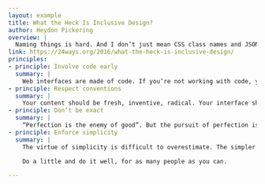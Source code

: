 ```yaml
---
layout: example
title: What the Heck Is Inclusive Design?
author: Heydon Pickering
overview: |
  Naming things is hard. And I don’t just mean CSS class names and JSON properties. Finding the right term for what we do with the time we spend awake and out of bed turns out to be really hard too.
link: https://24ways.org/2016/what-the-heck-is-inclusive-design/
principles:
- principle: Involve code early
  summary: |
    Web interfaces are made of code. If you’re not working with code, you’re not working on the interface. That’s not to say there’s anything wrong with sketching or paper prototyping — in fact, I recommend paper prototyping in my book on inclusive design. Just work with code as soon as you can, and think about code even before that. Maintain a pattern library of coded solutions and omit any solutions that don’t adhere to basic accessibility guidelines.
- principle: Respect conventions
  summary: |
    Your content should be fresh, inventive, radical. Your interface shouldn’t. Adopt accepted conventions in the appearance, placement and coding of interface elements. Users aren’t there to experience interface design; they’re there to use an interface. In other words: stop showing off (unless, of course, the brief is to experiment with new paradigms in interface design, for an audience of interface design researchers).
- principle: Don’t be exact
  summary: |
    “Perfection is the enemy of good”. But the pursuit of perfection isn’t just to be avoided because nothing ever gets finished. Exacting design also makes things inflexible and brittle. If your design depends on elements retaining precise coordinates, they’ll break easily when your users start adjusting font settings or zooming. Choose not to position elements exactly or give them fixed, “magic number” dimensions. Make less decisions in the interface so your users can make more decisions for it.
- principle: Enforce simplicity
  summary: |
    The virtue of simplicity is difficult to overestimate. The simpler an interface is, the easier it is to use for all kinds of users. Simpler interfaces require less code to make too, so there’s an obvious performance advantage. There are many design decisions that require user research, but keeping things simple is always the right thing to do. Not simplified or simple-seeming or simplistic, but simple.

    Do a little and do it well, for as many people as you can.

---
```

